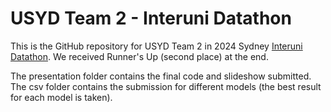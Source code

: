 # USYD Team 2 - Interuni Datathon

This is the GitHub repository for USYD Team 2 in 2024 Sydney [Interuni Datathon](https://www.facebook.com/events/1524341028485482). We received Runner's Up (second place) at the end.

The presentation folder contains the final code and slideshow submitted.
The csv folder contains the submission for different models (the best result for each model is taken).
